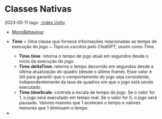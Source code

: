 # Classes Nativas
2023-05-11
tags: [-index Unity](-index%20Unity.md)

* [MonoBehaviour](MonoBehaviour.md)

* **Time** = Uma classe que fornece informações relacionadas ao tempo de execução do jogo ~ *Tópicos escritos pelo ChatGPT, assim como Time*.
	-   **Time.time**: retorna o tempo de jogo atual em segundos desde o início da execução do jogo.
	-   **Time.deltaTime**: retorna o tempo decorrido em segundos desde a última atualização do quadro (desde o último frame). Esse valor é útil para garantir que o comportamento do jogo seja consistente, independentemente da taxa de quadros em que o jogo está sendo executado.
	-   **Time.timeScale**: controla a escala de tempo do jogo. Se o valor for 1, o jogo será executado em tempo real. Se o valor for 0, o jogo será pausado. Valores maiores que 1 aceleram o tempo e valores menores que 1 diminuem o tempo.
* 